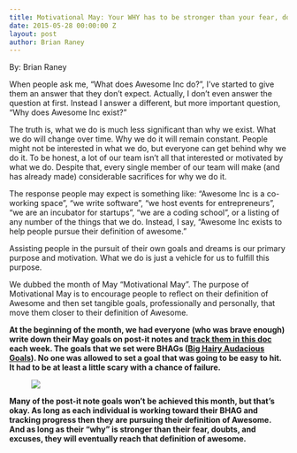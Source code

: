 ```yaml
---
title: Motivational May: Your WHY has to be stronger than your fear, doubts, excuses.
date: 2015-05-28 00:00:00 Z
layout: post
author: Brian Raney
---
```

 
<p>By: Brian Raney<br/></p><p>When people ask me, “What does Awesome Inc do?”, I’ve started to give them an answer that they don’t expect.  Actually, I don’t even answer the question at first.  Instead I answer a different, but more important question, “Why does Awesome Inc exist?”<b><br/></b></p><p>The truth is, what we do is much less significant than why we exist.  What we do will change over time. Why we do it will remain constant.  People might not be interested in what we do, but everyone can get behind why we do it.  To be honest, a lot of our team isn’t all that interested or motivated by what we do.  Despite that, every single member of our team will make (and has already made) considerable sacrifices for why we do it.</p><p>The response people may expect is something like: “Awesome Inc is a co-working space”, “we write software”, “we host events for entrepreneurs”, “we are an incubator for startups”, “we are a coding school”, or a listing of any number of the things that we do. Instead, I say, “Awesome Inc exists to help people pursue their definition of awesome.”</p><p>Assisting people in the pursuit of their own goals and dreams is our primary purpose and motivation.  What we do is just a vehicle for us to fulfill this purpose.</p><p>We dubbed the month of May “Motivational May”.  The purpose of Motivational May is to encourage people to reflect on their definition of Awesome and then set tangible goals, professionally and personally, that move them closer to their definition of Awesome.</p><p><b>At the beginning of the month, we had everyone (who was brave enough) write down their May goals on post-it notes and <a href="https://docs.google.com/spreadsheets/d/1pf-8KgAr0WlDSDEiXjzb_g-Zc_stdBq5tmegbi-iBAk/edit#gid=0" target="_blank">track them in this doc</a> each week.  The goals that we set were BHAGs (<a href="http://www.inc.com/leigh-buchanan/big-ideas/jim-collins-big-hairy-audacious-goals.html" target="_blank">Big Hairy Audacious Goals</a>).  No one was allowed to set a goal that was going to be easy to hit.  It had to be at least a little scary with a chance of failure.</b><br/></p><p><b><b></b></b></p><b></b><figure class="tmblr-full" data-orig-height="480" data-orig-width="640"><img src="https://66.media.tumblr.com/abaf787bc61c6c1b747920ed17909b51/tumblr_inline_np2h6z09Cr1spm8pc_540.jpg" data-orig-height="480" data-orig-width="640"/></figure><p><b><b>Many of the post-it note goals won’t be achieved this month, but that’s okay.  As long as each individual is working toward their BHAG and tracking progress then they are pursuing their definition of Awesome.  And as long as their “why” is stronger than their fear, doubts, and excuses, they will eventually reach that definition of awesome.</b><br/></b></p>
